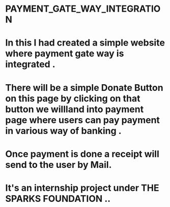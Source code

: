 # PAYMENT_GATE_WAY_INTEGRATION

# In this I had created a simple website where payment gate way is integrated .
# There will be a simple Donate Button on this page by clicking on that button we willland into payment page where users can pay payment in various way of banking .
# Once payment is done a receipt will send to the user by Mail.


# It's an internship project under THE SPARKS FOUNDATION ..

